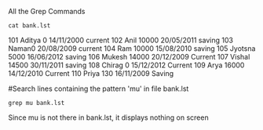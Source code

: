 All the Grep Commands

```
cat bank.lst
```
101 Aditya 0 14/11/2000 current
102 Anil 10000 20/05/2011 saving
103 Naman0 20/08/2009 current
104 Ram 10000 15/08/2010 saving
105 Jyotsna 5000 16/06/2012 saving
106 Mukesh 14000 20/12/2009 Current
107 Vishal 14500 30/11/2011 saving
108 Chirag 0 15/12/2012 Current
109 Arya 16000 14/12/2010 Current
110 Priya 130 16/11/2009 Saving

#Search lines containing the pattern 'mu' in file bank.lst
```
grep mu bank.lst
```
Since mu is not there in bank.lst, it displays nothing on screen
